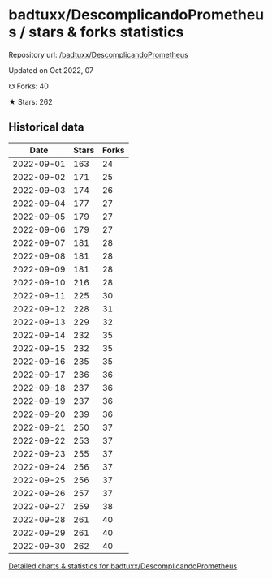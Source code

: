 # badtuxx/DescomplicandoPrometheus / stars & forks statistics

Repository url: [/badtuxx/DescomplicandoPrometheus](https://github.com/badtuxx/DescomplicandoPrometheus)

Updated on Oct 2022, 07

☋ Forks: 40

★ Stars: 262

## Historical data
| Date | Stars | Forks |
|------|-------|-------|
| 2022-09-01 | 163 | 24 | 
| 2022-09-02 | 171 | 25 | 
| 2022-09-03 | 174 | 26 | 
| 2022-09-04 | 177 | 27 | 
| 2022-09-05 | 179 | 27 | 
| 2022-09-06 | 179 | 27 | 
| 2022-09-07 | 181 | 28 | 
| 2022-09-08 | 181 | 28 | 
| 2022-09-09 | 181 | 28 | 
| 2022-09-10 | 216 | 28 | 
| 2022-09-11 | 225 | 30 | 
| 2022-09-12 | 228 | 31 | 
| 2022-09-13 | 229 | 32 | 
| 2022-09-14 | 232 | 35 | 
| 2022-09-15 | 232 | 35 | 
| 2022-09-16 | 235 | 35 | 
| 2022-09-17 | 236 | 36 | 
| 2022-09-18 | 237 | 36 | 
| 2022-09-19 | 237 | 36 | 
| 2022-09-20 | 239 | 36 | 
| 2022-09-21 | 250 | 37 | 
| 2022-09-22 | 253 | 37 | 
| 2022-09-23 | 255 | 37 | 
| 2022-09-24 | 256 | 37 | 
| 2022-09-25 | 256 | 37 | 
| 2022-09-26 | 257 | 37 | 
| 2022-09-27 | 259 | 38 | 
| 2022-09-28 | 261 | 40 | 
| 2022-09-29 | 261 | 40 | 
| 2022-09-30 | 262 | 40 | 


[Detailed charts & statistics for badtuxx/DescomplicandoPrometheus](https://reviewgithub.com/rep/badtuxx/DescomplicandoPrometheus)
